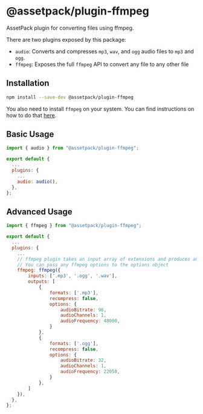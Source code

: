 # @assetpack/plugin-ffmpeg

AssetPack plugin for converting files using ffmpeg.

There are two plugins exposed by this package:

- `audio`: Converts and compresses `mp3`, `wav`, and `ogg` audio files to `mp3` and `ogg`.
- `ffmpeg`: Exposes the full `ffmpeg` API to convert any file to any other file

## Installation

```sh
npm install --save-dev @assetpack/plugin-ffmpeg
```

You also need to install `ffmpeg` on your system. You can find instructions on how to do that [here](https://www.ffmpeg.org/download.html).

## Basic Usage

```js
import { audio } from "@assetpack/plugin-ffmpeg";

export default {
  ...
  plugins: {
    ...
    audio: audio(),
  },
};
```

## Advanced Usage

```js
import { ffmpeg } from "@assetpack/plugin-ffmpeg";

export default {
  ...
  plugins: {
    ...
    // ffmpeg plugin takes an input array of extensions and produces an output based on the options
    // You can pass any ffmpeg options to the options object
    ffmpeg: ffmpeg({
        inputs: ['.mp3', '.ogg', '.wav'],
        outputs: [
            {
                formats: ['.mp3'],
                recompress: false,
                options: {
                    audioBitrate: 96,
                    audioChannels: 1,
                    audioFrequency: 48000,
                }
            },
            {
                formats: ['.ogg'],
                recompress: false,
                options: {
                    audioBitrate: 32,
                    audioChannels: 1,
                    audioFrequency: 22050,
                }
            },
        ]
    }),
  },
};
```

